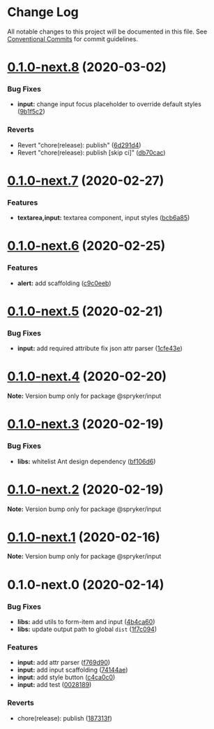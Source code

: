 # Change Log

All notable changes to this project will be documented in this file.
See [Conventional Commits](https://conventionalcommits.org) for commit guidelines.

# [0.1.0-next.8](https://github.com/spryker/ui-components/compare/@spryker/input@0.1.0-next.7...@spryker/input@0.1.0-next.8) (2020-03-02)


### Bug Fixes

* **input:** change input focus placeholder to override default styles ([9b1f5c2](https://github.com/spryker/ui-components/commit/9b1f5c278344ba0e2bb1633b4f4fee70f7a8d07b))


### Reverts

* Revert "chore(release): publish" ([6d291d4](https://github.com/spryker/ui-components/commit/6d291d488a9f7f1bdba98b12b5f13abe232f76e2))
* Revert "chore(release): publish [skip ci]" ([db70cac](https://github.com/spryker/ui-components/commit/db70cac617dc4c058df205e3ca740a8855791cf2))





# [0.1.0-next.7](https://github.com/spryker/ui-components/compare/@spryker/input@0.1.0-next.6...@spryker/input@0.1.0-next.7) (2020-02-27)


### Features

* **textarea,input:** textarea component, input styles ([bcb6a85](https://github.com/spryker/ui-components/commit/bcb6a85644109700ab00b7332b84d6bb94f8511c))





# [0.1.0-next.6](https://github.com/spryker/ui-components/compare/@spryker/input@0.1.0-next.5...@spryker/input@0.1.0-next.6) (2020-02-25)


### Features

* **alert:** add scaffolding ([c9c0eeb](https://github.com/spryker/ui-components/commit/c9c0eebd57e08a60e0aa2989280b5610ba93f0e6))





# [0.1.0-next.5](https://github.com/spryker/ui-components/compare/@spryker/input@0.1.0-next.4...@spryker/input@0.1.0-next.5) (2020-02-21)


### Bug Fixes

* **input:** add required attribute fix json attr parser ([1cfe43e](https://github.com/spryker/ui-components/commit/1cfe43e7be2df3496bb006a0376bbca4ae36e042))





# [0.1.0-next.4](https://github.com/spryker/zed-gui/compare/@spryker/input@0.1.0-next.3...@spryker/input@0.1.0-next.4) (2020-02-20)

**Note:** Version bump only for package @spryker/input





# [0.1.0-next.3](https://github.com/spryker/zed-gui/compare/@spryker/input@0.1.0-next.2...@spryker/input@0.1.0-next.3) (2020-02-19)


### Bug Fixes

* **libs:** whitelist Ant design dependency ([bf106d6](https://github.com/spryker/zed-gui/commit/bf106d61cdeedd5273f041c9b4742f05a6d84585))





# [0.1.0-next.2](https://github.com/spryker/zed-gui/compare/@spryker/input@0.1.0-next.1...@spryker/input@0.1.0-next.2) (2020-02-19)

**Note:** Version bump only for package @spryker/input





# [0.1.0-next.1](https://github.com/spryker/zed-gui/compare/@spryker/input@0.1.0-next.0...@spryker/input@0.1.0-next.1) (2020-02-16)

**Note:** Version bump only for package @spryker/input





# 0.1.0-next.0 (2020-02-14)


### Bug Fixes

* **libs:** add utils to form-item and input ([4b4ca60](https://github.com/spryker/zed-gui/commit/4b4ca607e12102f45d7792dd088205505628838f))
* **libs:** update output path to global `dist` ([1f7c094](https://github.com/spryker/zed-gui/commit/1f7c0945c27d26f90df8be382b926cb861ef79a0))


### Features

* **input:** add attr parser ([f769d90](https://github.com/spryker/zed-gui/commit/f769d907e644d8cdf34a854bbbb14a7d88d1af05))
* **input:** add input scaffolding ([74144ae](https://github.com/spryker/zed-gui/commit/74144ae3b96867463dee3b30db62d39256e50680))
* **input:** add style button ([c4ca0c0](https://github.com/spryker/zed-gui/commit/c4ca0c068b480946a5a447fcf1234a07cc84979a))
* **input:** add test ([0028189](https://github.com/spryker/zed-gui/commit/0028189a71bfc2ae3e1bd5d1aedf9fc5fcc6d4e4))


### Reverts

* chore(release): publish ([187313f](https://github.com/spryker/zed-gui/commit/187313f70876d8cdf796b300635df5c9af30e842))
